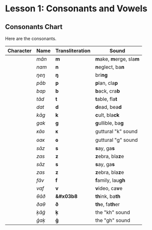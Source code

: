 
# Lesson 1: Consonants and Vowels

## Consonants Chart

Here are the consonants.

| Character | Name | Transliteration | Sound |
| --- | --- | --- | --- |
| <PavachText :size="20" text="m" /> | *m&#x0101;n* | **m** | **m**ake, **m**erge, sla**m** |
| <PavachText :size="20" text="n" /> | *nam* | **n** | **n**eglect, ba**n** |
| <PavachText :size="20" text="ng" /> | *&#x014b;e&#x014b;* | **&#x014b;** | bri**ng** |
| <PavachText :size="20" text="p" /> | *p&#x0101;b* | **p** | **p**lan, cla**p** |
| <PavachText :size="20" text="p" /> | *bap* | **b** | **b**ack, cra**b** |
| <PavachText :size="20" text="t" /> | *t&#x0101;d* | **t** | **t**able, fla**t** |
| <PavachText :size="20" text="d" /> | *dat* | **d** | **d**ead, bea**d** |
| <PavachText :size="20" text="k" /> | *k&#x0101;g* | **k** | **c**ult, bla**ck** |
| <PavachText :size="20" text="g" /> | *gak* | **g** | **g**ullible, ba**g** |
| <PavachText :size="20" text="kk" /> | *&#x1d0b;&#x0101;&#x0262;* | **&#x1d0b;** | guttural "k" sound |
| <PavachText :size="20" text="gg" /> | *&#x0262;a&#x1d0b;* | **&#x0262;** | guttural "g" sound |
| <PavachText :size="20" text="s" /> | *s&#x0101;z* | **s** | **s**ay, ga**s** |
| <PavachText :size="20" text="z" /> | *zas* | **z** | **z**ebra, bla**z**e |
| <PavachText :size="20" text="sh" /> | *s&#x0101;z* | **s** | **s**ay, ga**s** |
| <PavachText :size="20" text="zh" /> | *zas* | **z** | **z**ebra, bla**z**e |
| <PavachText :size="20" text="f" /> | *f&#x0101;v* | **f** | **f**amily, lau**gh** |
| <PavachText :size="20" text="v" /> | *vaf* | **v** | **v**ideo, ca**v**e |
| <PavachText :size="20" text="th" /> | *&#x03b8;&#x0101;&#x00f0;* | **&#x03b8** | **th**ink, ba**th** |
| <PavachText :size="20" text="dh" /> | *&#x00f0;a&#x03b8;* | **&#x00f0;** | **th**e, fa**th**er |
| <PavachText :size="20" text="kh" /> | *&#x0137;&#x0101;&#x0123;* | **&#x0137;** | the "kh" sound |
| <PavachText :size="20" text="gh" /> | *&#x0123;a&#x0137;* | **&#x0123;** | the "gh" sound |